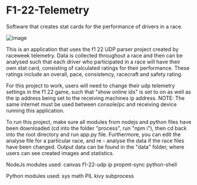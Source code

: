 # F1-22-Telemetry
Software that creates stat cards for the performance of drivers in a race.

![image](https://github.com/jayCleverly/F1-22-Telemetry/assets/92106121/dca69ffc-3e75-4279-aae9-0e6403b509d6)

This is an application that uses the f1 22 UDP parser project created by raceweek telemetry. Data is collected throughout a race and then can be analysed such that each driver who participated in a race will have their own stat card, consisting of calculated ratings for their performance. These ratings include an overall, pace, consistency, racecraft and safety rating.

For this project to work, users will need to change their udp telemetry settings in the f1 22 game, such that "show online ids" is set to on as well as the ip address being set to the receiving machines ip address. NOTE: The same internet must be used between console/pc and receiving device running this application.

To run this project, make sure all modules from nodejs and python files have been downloaded (cd into the folder "process", run "npm i"), then cd back into the root directory and run app.py file. Furthermore, you can edit the analyse file for a particular race, and re - analyse the data if the race files have been changed. Output data can be found in the "data" folder, where users can see created images and statistics.

NodeJs modules used: canvas f1-22-udp ip propmt-sync python-shell

Python modules used: sys math PIL kivy subprocess
